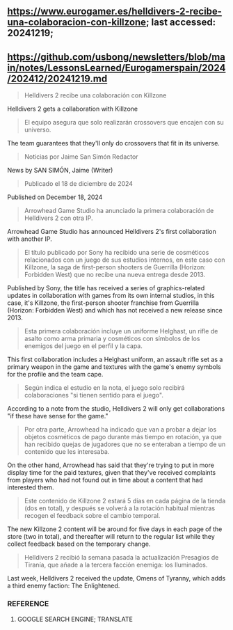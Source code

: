## https://www.eurogamer.es/helldivers-2-recibe-una-colaboracion-con-killzone; last accessed: 20241219; 

## https://github.com/usbong/newsletters/blob/main/notes/LessonsLearned/Eurogamerspain/2024/202412/20241219.md

> Helldivers 2 recibe una colaboración con Killzone

Helldivers 2 gets a collaboration with Killzone

> El equipo asegura que solo realizarán crossovers que encajen con su universo.

The team guarantees that they'll only do crossovers that fit in its universe.

> Noticias por Jaime San Simón Redactor

News by SAN SIMÓN, Jaime (Writer)

> Publicado el 18 de diciembre de 2024

Published on December 18, 2024

> Arrowhead Game Studio ha anunciado la primera colaboración de Helldivers 2 con otra IP.

Arrowhead Game Studio has announced Helldivers 2's first collaboration with another IP. 

> El título publicado por Sony ha recibido una serie de cosméticos relacionados con un juego de sus estudios internos, en este caso con Killzone, la saga de first-person shooters de Guerrilla (Horizon: Forbidden West) que no recibe una nueva entrega desde 2013.

Published by Sony, the title has received a series of graphics-related updates in collaboration with games from its own internal studios, in this case, it's Killzone, the first-person shooter franchise from Guerrilla (Horizon: Forbidden West) and which has not received a new release since 2013.

> Esta primera colaboración incluye un uniforme Helghast, un rifle de asalto como arma primaria y cosméticos con símbolos de los enemigos del juego en el perfil y la capa. 

This first collaboration includes a Helghast uniform, an assault rifle set as a primary weapon in the game and textures with the game's enemy symbols for the profile and the team cape. 

> Según indica el estudio en la nota, el juego solo recibirá colaboraciones "si tienen sentido para el juego".

According to a note from the studio, Helldivers 2 will only get collaborations "if these have sense for the game."

> Por otra parte, Arrowhead ha indicado que van a probar a dejar los objetos cosméticos de pago durante más tiempo en rotación, ya que han recibido quejas de jugadores que no se enteraban a tiempo de un contenido que les interesaba.

On the other hand, Arrowhead has said that they're trying to put in more display time for the paid textures, given that they've received complaints from players who had not found out in time about a content that had interested them.

> Este contenido de Killzone 2 estará 5 días en cada página de la tienda (dos en total), y después se volverá a la rotación habitual mientras recogen el feedback sobre el cambio temporal.

The new Killzone 2 content will be around for five days in each page of the store (two in total), and thereafter will return to the regular list while they collect feedback based on the temporary change.

> Helldivers 2 recibió la semana pasada la actualización Presagios de Tiranía, que añade a la tercera facción enemiga: los Iluminados. 

Last week, Helldivers 2 received the update, Omens of Tyranny, which adds a third enemy faction: The Enlightened.

### REFERENCE

1) GOOGLE SEARCH ENGINE; TRANSLATE